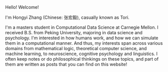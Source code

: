 Hello! Welcome!

I'm Hongyi Zhang (Chinese: 张宏毅), casually known as Tori.

I'm a masters student in Computational Data Science at Carnegie Mellon. I received B.S. from Peking University, majoring in data science and psychology. I'm interested in how humans work, and how we can simulate them in a computational manner. And thus, my interests span across various domains from mathematical logic, theoretical computer science, and machine learning, to neuroscience, cognitive psychology and linguistics. I often keep notes or do philosophical thinkings on these topics, and part of them are written as posts that you can find on this website!

